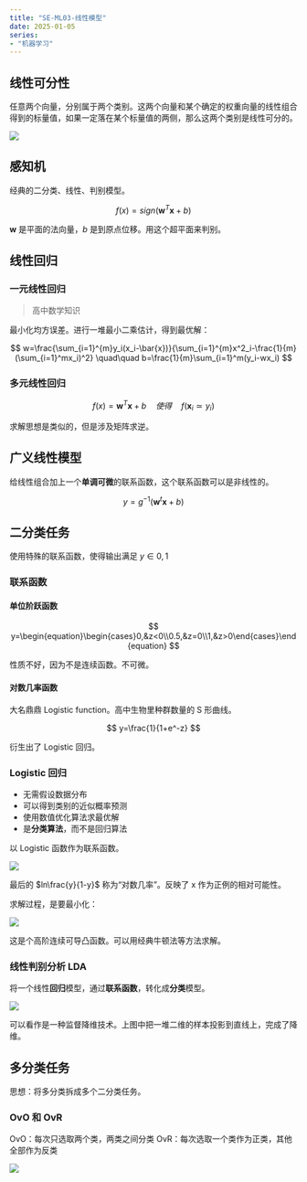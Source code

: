 ```yaml
---
title: "SE-ML03-线性模型"
date: 2025-01-05
series: 
- "机器学习"
---
```


## 线性可分性

任意两个向量，分别属于两个类别。这两个向量和某个确定的权重向量的线性组合得到的标量值，如果一定落在某个标量值的两侧，那么这两个类别是线性可分的。

![](https://runzblog.oss-cn-hangzhou.aliyuncs.com/postimg/202501050935696.png)

## 感知机

经典的二分类、线性、判别模型。

$$
f(x)=sign(\textbf{w}^T\textbf{x}+b)
$$

$\textbf{w}$ 是平面的法向量，$b$ 是到原点位移。用这个超平面来判别。

## 线性回归

### 一元线性回归

>高中数学知识

最小化均方误差。进行一堆最小二乘估计，得到最优解：

$$
w=\frac{\sum_{i=1}^{m}y_i(x_i-\bar{x})}{\sum_{i=1}^{m}x^2_i-\frac{1}{m}(\sum_{i=1}^mx_i)^2}
\quad\quad
b=\frac{1}{m}\sum_{i=1}^m(y_i-wx_i)
$$

### 多元线性回归
$$
f(x)=\textbf{w}^T\textbf{x}+b \quad 使得\quad f(\textbf{x}_i\simeq y_i)
$$

求解思想是类似的，但是涉及矩阵求逆。

## 广义线性模型

给线性组合加上一个**单调可微**的联系函数，这个联系函数可以是非线性的。

$$
y=g^{-1}(\textbf{w}^t\textbf{x}+b)
$$

## 二分类任务

使用特殊的联系函数，使得输出满足 $y\in{0,1}$

### 联系函数

#### 单位阶跃函数

$$
y=\begin{equation}\begin{cases}0,&z<0\\0.5,&z=0\\1,&z>0\end{cases}\end{equation}
$$

性质不好，因为不是连续函数。不可微。

#### 对数几率函数

大名鼎鼎 Logistic function。高中生物里种群数量的 S 形曲线。

$$
y=\frac{1}{1+e^-z}
$$

衍生出了 Logistic 回归。

### Logistic 回归

- 无需假设数据分布
- 可以得到类别的近似概率预测
- 使用数值优化算法求最优解
- 是**分类算法**，而不是回归算法

以 Logistic 函数作为联系函数。

![](https://runzblog.oss-cn-hangzhou.aliyuncs.com/postimg/202501051007913.png)

最后的 $ln\frac{y}{1-y}$ 称为“对数几率”。反映了 x 作为正例的相对可能性。

求解过程，是要最小化：

![](https://runzblog.oss-cn-hangzhou.aliyuncs.com/postimg/202501051008642.png)

这是个高阶连续可导凸函数。可以用经典牛顿法等方法求解。

### 线性判别分析 LDA

将一个线性**回归**模型，通过**联系函数**，转化成**分类**模型。

![](https://runzblog.oss-cn-hangzhou.aliyuncs.com/postimg/202501051012249.png)

可以看作是一种监督降维技术。上图中把一堆二维的样本投影到直线上，完成了降维。

## 多分类任务

思想：将多分类拆成多个二分类任务。

### OvO 和 OvR

OvO：每次只选取两个类，两类之间分类
OvR：每次选取一个类作为正类，其他全部作为反类

![](https://runzblog.oss-cn-hangzhou.aliyuncs.com/postimg/202501051014125.png)
